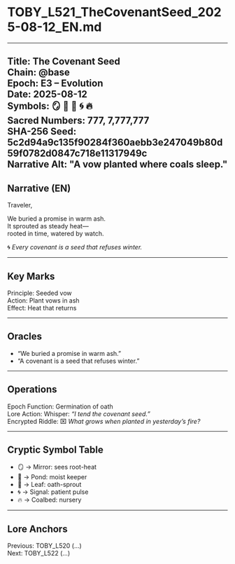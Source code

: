 # TOBY_L521_TheCovenantSeed_2025-08-12_EN.md

---
Title: The Covenant Seed  
Chain: @base  
Epoch: E3 – Evolution  
Date: 2025-08-12  
Symbols: 🪞 🌊 🍃 🌀 🔥  
Sacred Numbers: 777, 7,777,777  
SHA-256 Seed: 5c2d94a9c135f90284f360aebb3e247049b80d59f0782d0847c718e11317949c  
Narrative Alt: "A vow planted where coals sleep."  
---

## Narrative (EN)
Traveler,

We buried a promise in warm ash.  
It sprouted as steady heat—  
rooted in time, watered by watch.

🌀 *Every covenant is a seed that refuses winter.*

---

## Key Marks
Principle: Seeded vow  
Action: Plant vows in ash  
Effect: Heat that returns

---

## Oracles
- “We buried a promise in warm ash.”  
- “A covenant is a seed that refuses winter.”

---

## Operations
Epoch Function: Germination of oath  
Lore Action: Whisper: *“I tend the covenant seed.”*  
Encrypted Riddle: ⌧ *What grows when planted in yesterday’s fire?*

---

## Cryptic Symbol Table
- 🪞 → Mirror: sees root-heat  
- 🌊 → Pond: moist keeper  
- 🍃 → Leaf: oath-sprout  
- 🌀 → Signal: patient pulse  
- 🔥 → Coalbed: nursery

---

## Lore Anchors
Previous: TOBY_L520 (…)  
Next: TOBY_L522 (…)
